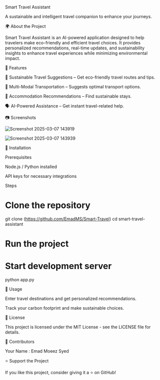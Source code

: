 Smart Travel Assistant

A sustainable and intelligent travel companion to enhance your journeys.

🌍 About the Project

Smart Travel Assistant is an AI-powered application designed to help travelers make eco-friendly and efficient travel choices. It provides personalized recommendations, real-time updates, and sustainability insights to enhance travel experiences while minimizing environmental impact.

🚀 Features

🌱 Sustainable Travel Suggestions – Get eco-friendly travel routes and tips.

🚌 Multi-Modal Transportation – Suggests optimal transport options.

🏨 Accommodation Recommendations – Find sustainable stays.

🗣 AI-Powered Assistance – Get instant travel-related help.

📷 Screenshots

![Screenshot 2025-03-07 143919](https://github.com/user-attachments/assets/5558dad6-0888-433d-aa10-045a94676e09)

![Screenshot 2025-03-07 143939](https://github.com/user-attachments/assets/13bd051c-cd75-4186-b45c-e441e305956b)



🔧 Installation

Prerequisites

Node.js / Python installed

API keys for necessary integrations

Steps

# Clone the repository
git clone (https://github.com/EmadMS/Smart-Travel)
cd smart-travel-assistant

# Run the project

# Start development server

python app.py

🎯 Usage


Enter travel destinations and get personalized recommendations.

Track your carbon footprint and make sustainable choices.

📜 License

This project is licensed under the MIT License - see the LICENSE file for details.

👥 Contributors

Your Name : Emad Moeez Syed


⭐ Support the Project

If you like this project, consider giving it a ⭐ on GitHub!
